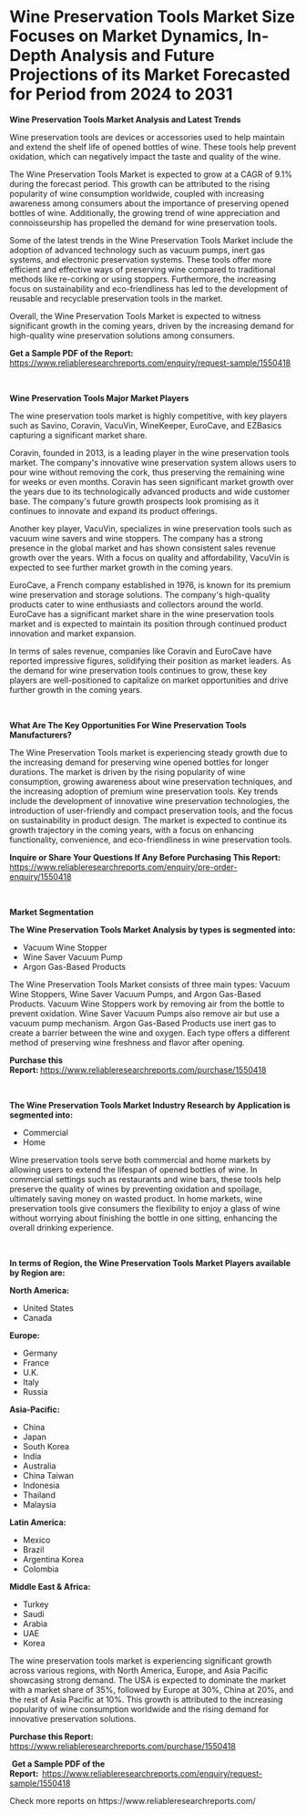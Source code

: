 <p><h1>Wine Preservation Tools Market Size Focuses on Market Dynamics, In-Depth Analysis and Future Projections of its Market Forecasted for Period from 2024 to 2031</h1></p><p><strong>Wine Preservation Tools Market Analysis and Latest Trends</strong></p>
<p><p>Wine preservation tools are devices or accessories used to help maintain and extend the shelf life of opened bottles of wine. These tools help prevent oxidation, which can negatively impact the taste and quality of the wine.</p><p>The Wine Preservation Tools Market is expected to grow at a CAGR of 9.1% during the forecast period. This growth can be attributed to the rising popularity of wine consumption worldwide, coupled with increasing awareness among consumers about the importance of preserving opened bottles of wine. Additionally, the growing trend of wine appreciation and connoisseurship has propelled the demand for wine preservation tools.</p><p>Some of the latest trends in the Wine Preservation Tools Market include the adoption of advanced technology such as vacuum pumps, inert gas systems, and electronic preservation systems. These tools offer more efficient and effective ways of preserving wine compared to traditional methods like re-corking or using stoppers. Furthermore, the increasing focus on sustainability and eco-friendliness has led to the development of reusable and recyclable preservation tools in the market.</p><p>Overall, the Wine Preservation Tools Market is expected to witness significant growth in the coming years, driven by the increasing demand for high-quality wine preservation solutions among consumers.</p></p>
<p><strong>Get a Sample PDF of the Report:&nbsp;</strong> <a href="https://www.reliableresearchreports.com/enquiry/request-sample/1550418">https://www.reliableresearchreports.com/enquiry/request-sample/1550418</a></p>
<p>&nbsp;</p>
<p><strong>Wine Preservation Tools Major Market Players</strong></p>
<p><p>The wine preservation tools market is highly competitive, with key players such as Savino, Coravin, VacuVin, WineKeeper, EuroCave, and EZBasics capturing a significant market share. </p><p>Coravin, founded in 2013, is a leading player in the wine preservation tools market. The company's innovative wine preservation system allows users to pour wine without removing the cork, thus preserving the remaining wine for weeks or even months. Coravin has seen significant market growth over the years due to its technologically advanced products and wide customer base. The company's future growth prospects look promising as it continues to innovate and expand its product offerings.</p><p>Another key player, VacuVin, specializes in wine preservation tools such as vacuum wine savers and wine stoppers. The company has a strong presence in the global market and has shown consistent sales revenue growth over the years. With a focus on quality and affordability, VacuVin is expected to see further market growth in the coming years.</p><p>EuroCave, a French company established in 1976, is known for its premium wine preservation and storage solutions. The company's high-quality products cater to wine enthusiasts and collectors around the world. EuroCave has a significant market share in the wine preservation tools market and is expected to maintain its position through continued product innovation and market expansion.</p><p>In terms of sales revenue, companies like Coravin and EuroCave have reported impressive figures, solidifying their position as market leaders. As the demand for wine preservation tools continues to grow, these key players are well-positioned to capitalize on market opportunities and drive further growth in the coming years.</p></p>
<p>&nbsp;</p>
<p><strong>What Are The Key Opportunities For Wine Preservation Tools Manufacturers?</strong></p>
<p><p>The Wine Preservation Tools market is experiencing steady growth due to the increasing demand for preserving wine opened bottles for longer durations. The market is driven by the rising popularity of wine consumption, growing awareness about wine preservation techniques, and the increasing adoption of premium wine preservation tools. Key trends include the development of innovative wine preservation technologies, the introduction of user-friendly and compact preservation tools, and the focus on sustainability in product design. The market is expected to continue its growth trajectory in the coming years, with a focus on enhancing functionality, convenience, and eco-friendliness in wine preservation tools.</p></p>
<p><strong>Inquire or Share Your Questions If Any Before Purchasing This Report:</strong> <a href="https://www.reliableresearchreports.com/enquiry/pre-order-enquiry/1550418">https://www.reliableresearchreports.com/enquiry/pre-order-enquiry/1550418</a></p>
<p>&nbsp;</p>
<p><strong>Market Segmentation</strong></p>
<p><strong>The Wine Preservation Tools Market Analysis by types is segmented into:</strong></p>
<p><ul><li>Vacuum Wine Stopper</li><li>Wine Saver Vacuum Pump</li><li>Argon Gas-Based Products</li></ul></p>
<p><p>The Wine Preservation Tools Market consists of three main types: Vacuum Wine Stoppers, Wine Saver Vacuum Pumps, and Argon Gas-Based Products. Vacuum Wine Stoppers work by removing air from the bottle to prevent oxidation. Wine Saver Vacuum Pumps also remove air but use a vacuum pump mechanism. Argon Gas-Based Products use inert gas to create a barrier between the wine and oxygen. Each type offers a different method of preserving wine freshness and flavor after opening.</p></p>
<p><strong>Purchase this Report:&nbsp;</strong><a href="https://www.reliableresearchreports.com/purchase/1550418">https://www.reliableresearchreports.com/purchase/1550418</a></p>
<p>&nbsp;</p>
<p><strong>The Wine Preservation Tools Market Industry Research by Application is segmented into:</strong></p>
<p><ul><li>Commercial</li><li>Home</li></ul></p>
<p><p>Wine preservation tools serve both commercial and home markets by allowing users to extend the lifespan of opened bottles of wine. In commercial settings such as restaurants and wine bars, these tools help preserve the quality of wines by preventing oxidation and spoilage, ultimately saving money on wasted product. In home markets, wine preservation tools give consumers the flexibility to enjoy a glass of wine without worrying about finishing the bottle in one sitting, enhancing the overall drinking experience.</p></p>
<p>&nbsp;</p>
<p><strong>In terms of Region, the Wine Preservation Tools Market Players available by Region are:</strong></p>
<p>
    <p> <strong> North America: </strong>
        <ul>
            <li>United States</li>
            <li>Canada</li>
        </ul>
        </p> 
    <p> <strong> Europe: </strong>
        <ul>
            <li>Germany</li>
            <li>France</li>
            <li>U.K.</li>
            <li>Italy</li>
            <li>Russia</li>
        </ul>
        </p> 
    <p> <strong> Asia-Pacific: </strong>
        <ul>
            <li>China</li>
            <li>Japan</li>
            <li>South Korea</li>
            <li>India</li>
            <li>Australia</li>
            <li>China Taiwan</li>
            <li>Indonesia</li>
            <li>Thailand</li>
            <li>Malaysia</li>
        </ul>
        </p> 
    <p> <strong> Latin America: </strong>
        <ul>
            <li>Mexico</li>
            <li>Brazil</li>
            <li>Argentina Korea</li>
            <li>Colombia</li>
        </ul>
        </p> 
    <p> <strong> Middle East & Africa: </strong>
        <ul>
            <li>Turkey</li>
            <li>Saudi</li>
            <li>Arabia</li>
            <li>UAE</li>
            <li>Korea</li>
        </ul>
    </p>
    </p>
<p><p>The wine preservation tools market is experiencing significant growth across various regions, with North America, Europe, and Asia Pacific showcasing strong demand. The USA is expected to dominate the market with a market share of 35%, followed by Europe at 30%, China at 20%, and the rest of Asia Pacific at 10%. This growth is attributed to the increasing popularity of wine consumption worldwide and the rising demand for innovative preservation solutions.</p></p>
<p><strong>Purchase this Report: </strong><a href="https://www.reliableresearchreports.com/purchase/1550418">https://www.reliableresearchreports.com/purchase/1550418</a></p>
<p>&nbsp;<strong>Get a Sample PDF of the Report:&nbsp;&nbsp;</strong><a href="https://www.reliableresearchreports.com/enquiry/request-sample/1550418">https://www.reliableresearchreports.com/enquiry/request-sample/1550418</a></p>
<p><strong></strong></p>
<p>Check more reports on https://www.reliableresearchreports.com/</p>